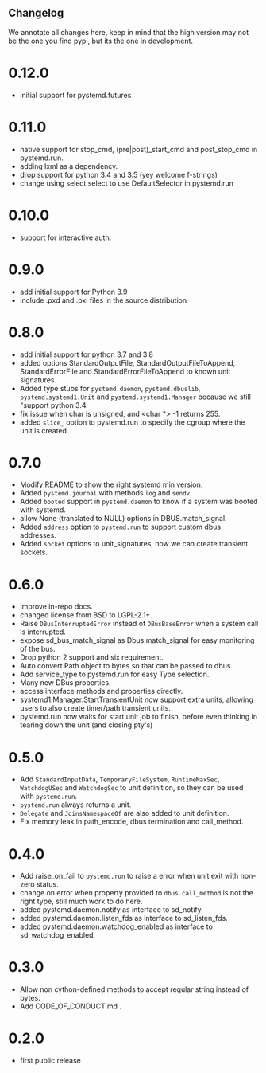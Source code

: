 Changelog
---------

We annotate all changes here, keep in mind that the high version may not be
the one you find pypi, but its the one in development.

0.12.0
=====
* initial support for pystemd.futures


0.11.0
=====
* native support for stop_cmd, (pre|post)_start_cmd and post_stop_cmd in pystemd.run.
* adding lxml as a dependency.
* drop support for python 3.4 and 3.5 (yey welcome f-strings)
* change using select.select to use DefaultSelector in pystemd.run

0.10.0
=====
* support for interactive auth.

0.9.0
=====
* add initial support for Python 3.9
* include .pxd and .pxi files in the source distribution

0.8.0
=====
* add initial support for python 3.7 and 3.8
* added options StandardOutputFile, StandardOutputFileToAppend, StandardErrorFile and
  StandardErrorFileToAppend to known unit signatures.
* Added type stubs for `pystemd.daemon`, `pystemd.dbuslib`, `pystemd.systemd1.Unit`
  and `pystemd.systemd1.Manager` because we still "support python 3.4.
* fix issue when char is unsigned, and <char *> -1 returns 255.
* added `slice_` option to pystemd.run to specify the cgroup where the unit is created.

0.7.0
=====
* Modify README to show the right systemd min version.
* Added `pystemd.journal` with methods `log` and `sendv`.
* Added `booted` support in `pystemd.daemon` to know if a system was booted with
  systemd.
* allow None (translated to NULL) options in DBUS.match_signal.
* Added `address` option to `pystemd.run` to support custom dbus addresses.
* Added `socket` options to unit_signatures, now we can create transient sockets.

0.6.0
=====
* Improve in-repo docs.
* changed license from BSD to LGPL-2.1+.
* Raise `DBusInterruptedError` instead of `DBusBaseError` when a system call is
  interrupted.
* expose sd_bus_match_signal as Dbus.match_signal for easy monitoring of the bus.
* Drop python 2 support and six requirement.
* Auto convert Path object to bytes so that can be passed to dbus.
* Add service_type to pystemd.run for easy Type selection.
* Many new DBus properties.
* access interface methods and properties directly.
* systemd1.Manager.StartTransientUnit now support extra units, allowing users
  to also create timer/path transient units.
* pystemd.run now waits for start unit job to finish, before even thinking in
  tearing down the unit (and closing pty's)

0.5.0
=====
* Add `StandardInputData`, `TemporaryFileSystem`, `RuntimeMaxSec`,
   `WatchdogUSec` and `WatchdogSec` to unit definition, so they can be used
   with `pystemd.run`.
* `pystemd.run` always returns a unit.
* `Delegate` and `JoinsNamespaceOf` are also added to unit definition.
* Fix memory leak in path_encode, dbus termination and call_method.

0.4.0
=====
* Add raise_on_fail to `pystemd.run` to raise a error when unit exit with
  non-zero status.
* change on error when property provided to `dbus.call_method` is not the right
  type, still much work to do here.
* added pystemd.daemon.notify as interface to sd_notify.
* added pystemd.daemon.listen_fds as interface to sd_listen_fds.
* added pystemd.daemon.watchdog_enabled as interface to sd_watchdog_enabled.

0.3.0
=====
* Allow non cython-defined methods to accept regular string instead of bytes.
* Add CODE_OF_CONDUCT.md .

0.2.0
=====
* first public release
